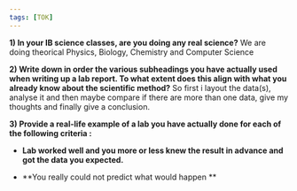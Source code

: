 ```yaml
---
tags: [TOK]
---
```


**1) In your IB science classes, are you doing any real science?**
We are doing theorical Physics, Biology, Chemistry and Computer Science

**2) Write down in order the various subheadings you have actually used when writing up a lab report. To what extent does this align with what you already know about the scientific method?**
So first i layout the data(s), analyse it and then maybe compare if there are more than one data, give my thoughts and finally give a conclusion. 

**3) Provide a real-life example of a lab you have actually done for each of the following criteria :**
- **Lab worked well and you more or less knew the result in advance and got the data you expected.**

- **You really could not predict what would happen  **